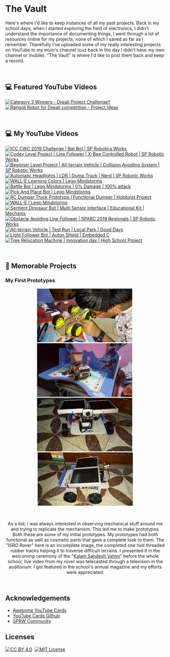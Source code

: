 # The Vault

Here's where I'd like to keep instances of all my past projects. Back in my school days, when I started exploring the field of electronics, I didn't understand the importance of documenting things, I went through a lot of resources online for my projects, none of which I saved as far as I remember. Thankfully I've uploaded some of my really interesting projects on YouTube to my mum's channel (cuz back in the day I didn't have my own channel or mobile). "The Vault" is where I'd like to post them back and keep a record.

<br>

## 💻 Featured YouTube Videos

[![Category 3 Winners - Diwali Project Challenge!!](https://ytcards.demolab.com/?id=ak_v2VpQkHU&title=Category+3+Winners+-+Diwali+Project+Challenge!!&lang=en&timestamp=1556303400&background_color=%23222224&title_color=%23ffffff&stats_color=%23dedede&max_title_lines=1&width=250&border_radius=5&duration=112 "Category 3 Winners - Diwali Project Challenge!!")](https://www.youtube.com/watch?v=ak_v2VpQkHU)
[![Rangoli Robot for Diwali competition - Project Ideas](https://ytcards.demolab.com/?id=tB161Gkyi2g&title=Rangoli+Robot+for+Diwali+competition+-+Project+Ideas&lang=en&timestamp=1542220200&background_color=%23222224&title_color=%23ffffff&stats_color=%23dedede&max_title_lines=1&width=250&border_radius=5&duration=82 "Rangoli Robot for Diwali competition - Project Ideas")](https://www.youtube.com/watch?v=tB161Gkyi2g)


<br>

## 💻 My YouTube Videos

[![ICC CWC 2019 Challenge | Bat Bot | SP Robotics Works](https://ytcards.demolab.com/?id=ZK8TBUb46a8&title=ICC+CWC+2019+Challenge+|+Bat+Bot+|+SP+Robotics+Works&lang=en&timestamp=1558981800&background_color=%23222224&title_color=%23ffffff&stats_color=%23dedede&max_title_lines=1&width=250&border_radius=5&duration=167 "ICC CWC 2019 Challenge | Bat Bot | SP Robotics Works")](https://www.youtube.com/watch?v=ZK8TBUb46a8)
[![Codey Level Project | Line Follower | X-Bee Controlled Robot | SP Robotic Works](https://ytcards.demolab.com/?id=GkZaRrC-WaM&title=Codey+Level+Project+|+Line+Follower+|+X+-+Bee+Controlled+Robot+|+SP+Robotic+Works&lang=en&timestamp=1540665000&background_color=%23222224&title_color=%23ffffff&stats_color=%23dedede&max_title_lines=1&width=250&border_radius=5&duration=448 "Codey Level Project | Line Follower | X-Bee Controlled Robot | SP Robotic Works")](https://www.youtube.com/watch?v=GkZaRrC-WaM)
[![Beginner Level Project | All-terrain Vehicle | Collision Avoiding System | SP Robotic Works](https://ytcards.demolab.com/?id=vvj4irkOaBQ&title=Beginner+Level+Project+|+All+-+terrain+Vehicle+|+Collision+Avoiding+System+|+SP+Robotic+Works&lang=en&timestamp=1557167400&background_color=%23222224&title_color=%23ffffff&stats_color=%23dedede&max_title_lines=1&width=250&border_radius=5&duration=506 "Beginner Level Project | All-terrain Vehicle | Collision Avoiding System | SP Robotic Works")](https://www.youtube.com/watch?v=vvj4irkOaBQ)
[![Automatic Headlights | LDR | Dump Truck | Nerd | SP Robotic Works](https://ytcards.demolab.com/?id=xCPscBM2dVY&title=Automatic+Headlights+|+LDR+|+Dump+Truck+|+Nerd+|+SP+Robotic+Works&lang=en&timestamp=1515781800&background_color=%23222224&title_color=%23ffffff&stats_color=%23dedede&max_title_lines=1&width=250&border_radius=5&duration=107 "Automatic Headlights | LDR | Dump Truck | Nerd | SP Robotic Works")](https://www.youtube.com/watch?v=xCPscBM2dVY)
[![WALL-E Learning Colors | Lego Mindstorms](https://ytcards.demolab.com/?id=8l4ik7xAqAo&title=WALL+-+E+Learning+Colors+|+Lego+Mindstorms&lang=en&timestamp=1558981800&background_color=%23222224&title_color=%23ffffff&stats_color=%23dedede&max_title_lines=1&width=250&border_radius=5&duration=100 "WALL-E Learning Colors | Lego Mindstorms")](https://www.youtube.com/watch?v=8l4ik7xAqAo)
[![Battle Bot | Lego Mindstorms | 0% Damage | 100% attack](https://ytcards.demolab.com/?id=aIzuNmRG5Pw&title=Battle+Bot+|+Lego+Mindstorms+|+0%+Damage+|+100%+attack&lang=en&timestamp=1554812300&background_color=%23222224&title_color=%23ffffff&stats_color=%23dedede&max_title_lines=1&width=250&border_radius=5&duration=59 "Battle Bot | Lego Mindstorms | 0% Damage | 100% attack")](https://www.youtube.com/watch?v=aIzuNmRG5Pw)
[![Pick And Place Bot | Lego Mindstorms](https://ytcards.demolab.com/?id=--codSNNjxQ&title=Pick+And+Place+Bot+|+Lego+Mindstorms&lang=en&timestamp=1556812300&background_color=%23222224&title_color=%23ffffff&stats_color=%23dedede&max_title_lines=1&width=250&border_radius=5&duration=28 "Pick And Place Bot | Lego Mindstorms")](https://www.youtube.com/watch?v=--codSNNjxQ)
[![RC Dumper Truck Prototype I Functional Dumper | Hobbyist Project](https://ytcards.demolab.com/?id=YEf80wTx_7s&title=RC+Dumper+Truck+Prototype+I+Functional+Dumper+|+Hobbyist+Project&lang=en&timestamp=1509474600&background_color=%23222224&title_color=%23ffffff&stats_color=%23dedede&max_title_lines=1&width=250&border_radius=5&duration=54 "RC Dumper Truck Prototype I Functional Dumper | Hobbyist Project")](https://www.youtube.com/watch?v=YEf80wTx_7s)
[![WALL-E | Lego Mindstorms](https://ytcards.demolab.com/?id=a10bvVNgjsU&title=WALL+-+E+|+Lego+Mindstorms&lang=en&timestamp=1527445800&background_color=%23222224&title_color=%23ffffff&stats_color=%23dedede&max_title_lines=1&width=250&border_radius=5&duration=37 "WALL-E | Lego Mindstorms")](https://www.youtube.com/shorts/a10bvVNgjsU)
[![Sentient Dinosaur Bot | Multi Sensor Interface | Educational Kit | Mechanix](https://ytcards.demolab.com/?id=GwS56diYo2E&title=Sentient+Dinosaur+Bot+|+Multi+Sensor+Interface+|+Educational+Kit+|+Mechanix&lang=en&timestamp=1507445800&background_color=%23222224&title_color=%23ffffff&stats_color=%23dedede&max_title_lines=1&width=250&border_radius=5&duration=43 "Sentient Dinosaur Bot | Multi Sensor Interface | Educational Kit | Mechanix")](https://www.youtube.com/watch?v=GwS56diYo2E)
[![Obstacle Avoiding Line Follower | SPARC 2019 Regionals | SP Robotic Works](https://ytcards.demolab.com/?id=5Fc96n0JSi0&title=Obstacle+Avoiding+Line+Follower+|+SPARC+2019+Regionals+|+SP+Robotic+Works&lang=en&timestamp=1544812200&background_color=%23222224&title_color=%23ffffff&stats_color=%23dedede&max_title_lines=1&width=250&border_radius=5&duration=20 "Obstacle Avoiding Line Follower | SPARC 2019 Regionals | SP Robotic Works")](https://www.youtube.com/shorts/5Fc96n0JSi0)
[![All-terrain Vehicle | Test Run | Local Park | Good Days](https://ytcards.demolab.com/?id=FjCsBJrXP0M&title=All+-+terrain+Vehicle+|+Test+Run+|+Local+Park+|+Good+Days&lang=en&timestamp=1534812300&background_color=%23222224&title_color=%23ffffff&stats_color=%23dedede&max_title_lines=1&width=250&border_radius=5&duration=165 "All-terrain Vehicle | Test Run | Local Park | Good Days")](https://www.youtube.com/watch?v=FjCsBJrXP0M)
[![Light Follower Bot | Auton Shield | Embedded C](https://ytcards.demolab.com/?id=_PCVKdVKcrg&title=Light+Follower+Bot+|+Auton+Shield+|+Embedded+C&lang=en&timestamp=1544812300&background_color=%23222224&title_color=%23ffffff&stats_color=%23dedede&max_title_lines=1&width=250&border_radius=5&duration=70 "Light Follower Bot | Auton Shield | Embedded C")](https://www.youtube.com/watch?v=_PCVKdVKcrg)
[![Tree Relocation Machine | Innovation day | High School Project](https://ytcards.demolab.com/?id=vqxUrzlsNBI&title=Tree+Relocation+Machine+|+Innovation+day+|+High+School+Project&lang=en&timestamp=1519324200&background_color=%23222224&title_color=%23ffffff&stats_color=%23dedede&max_title_lines=1&width=250&border_radius=5&duration=125 "Tree Relocation Machine | Innovation day | High School Project")](https://www.youtube.com/watch?v=vqxUrzlsNBI)

<br>

## 🌟 Memorable Projects

### My First Prototypes

<p align="center">
    <img src="Media/FirstPrototypeOne.jpg" width="300" alt="First Prototype Image One">&nbsp;<img src="Media/FirstPrototypeFour.jpg" width="300" alt="First Prototype Image Four">&nbsp;<img src="Media/FirstPrototypeRover1.jpeg" width="300" alt="First Prototype Image Rover">&nbsp;<img src="Media/FirstPrototypeRover2.jpeg" width="300" alt="First Prototype Image Rover">
</p>
<br>

<p align="center">
As a kid, I was always interested in observing mechanical stuff around me and trying to replicate the mechanism. This led me to make prototypes. Both these are some of my initial prototypes. My prototypes had both functional as well as cosmetic parts that gave a complete look to them. The "ISRO Rover" here is an incomplete image, the completed one had threaded rubber tracks helping it to traverse difficult terrains. I presented it in the welcoming ceremony of the "<a href="https://www.thehindu.com/society/the-vahini-sandesh-of-apj-abdul-kalam-carries-a-pavillion-of-inspiring-messages-presentations-and-pictures-of-the-former-president/article19414226.ece">Kalam Sandesh Vahini</a>" before the whole school, live video from my rover was telecasted through a television in the auditorium. I got featured in the school's annual magazine and my efforts were appreciated.
</p>
<br>

## Acknowledgements

 - [Awesome YouTube Cards](https://www.youtube.com/watch?v=DWFs6aqknqw)
 - [YouTube Cards Github](https://github.com/DenverCoder1/github-readme-youtube-cards?tab=readme-ov-file)
 - [SPRW Community](https://sproboticworks.com/)


## Licenses

[![CC BY 4.0](https://img.shields.io/badge/License-CC_BY_4.0-green.svg)](https://creativecommons.org/licenses/by/4.0/)&nbsp;
[![MIT License](https://img.shields.io/badge/License-MIT-green.svg)](https://choosealicense.com/licenses/mit/)